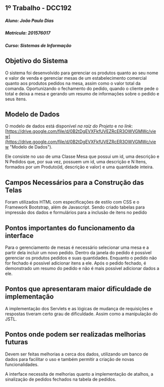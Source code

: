 ## 1º Trabalho - DCC192
##### Aluno: João Paulo Dias
##### Matrícula: 201576017
##### Curso: Sistemas de Informação

## Objetivo do Sistema
O sistema foi desenvolvido para gerenciar os produtos quanto ao seu nome e valor de venda e gerenciar mesas de um estabelecimento comercial quanto aos produtos 
pedidos na mesa, assim como o valor total da comanda. Oportunizando o fechamento do pedido, quando o cliente pede o total e deixa a mesa e gerando um resumo de 
informações sobre o pedido e seus itens. 

## Modelo de Dados
O modelo de dados está disponível _na raíz do Projeto_ e _no link_: 
[https://drive.google.com/file/d/0B2tDgEVXFkfUVEZRcER3OWVGMWc/view](https://drive.google.com/file/d/0B2tDgEVXFkfUVEZRcER3OWVGMWc/view "Modelo de Dados").

Ele consiste no uso de uma Classe Mesa que possui um id, uma descrição e N Pedidos que, por sua vez, possuem um id, uma descrição e N Itens, formados por um 
Produto(id, descrição e valor) e uma quantidade inteira.

## Campos Necessários para a Construção das Telas
Foram utilizados HTML com especificações de estilo com CSS e o Framework Bootstrap, além de Javascript. Sendo criado tabelas para impressão dos dados e 
formulários para a inclusão de itens no pedido

## Pontos importantes do funcionamento da interface
Para o gerenciamento de mesas é necessário selecionar uma mesa e a partir dela incluir um novo pedido. Dentro da janela do pedido é possível gerenciar 
os produtos pedidos e suas quantidades. Enquanto o pedido não for fechado é possível adicionar itens a ele. Após o pedido fechado, é demonstrado um resumo do pedido e não é mais 
possível adicionar dados a ele.

## Pontos que apresentaram maior dificuldade de implementação
A implementação dos Servlets e as lógicas de mudança de requisições e respostas tiveram certo grau de dificuldade. Assim como a manipulação do JSTL.

## Pontos onde podem ser realizadas melhorias futuras

Devem ser feitas melhorias a cerca dos dados, utilizando um banco de dados para facilitar o uso e também permitir a criação de novas funcionalidades.

A interface necessita de melhorias quanto a implementação de atalhos, a sinalização de pedidos fechados na tabela de pedidos.
